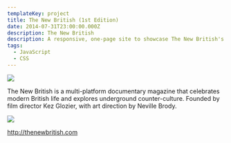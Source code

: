 ```yaml
---
templateKey: project
title: The New British (1st Edition)
date: 2014-07-31T23:00:00.000Z
description: The New British
description: A responsive, one-page site to showcase The New British's first iPad App release (September 2014).
tags:
  - JavaScript
  - CSS
---
```


![](/img/newbritish.jpg)

The New British is a multi-platform documentary magazine that celebrates modern
British life and explores underground counter-culture. Founded by film director
Kez Glozier, with art direction by Neville Brody.

![](/img/newbritish_devices.jpg)

<http://thenewbritish.com>
